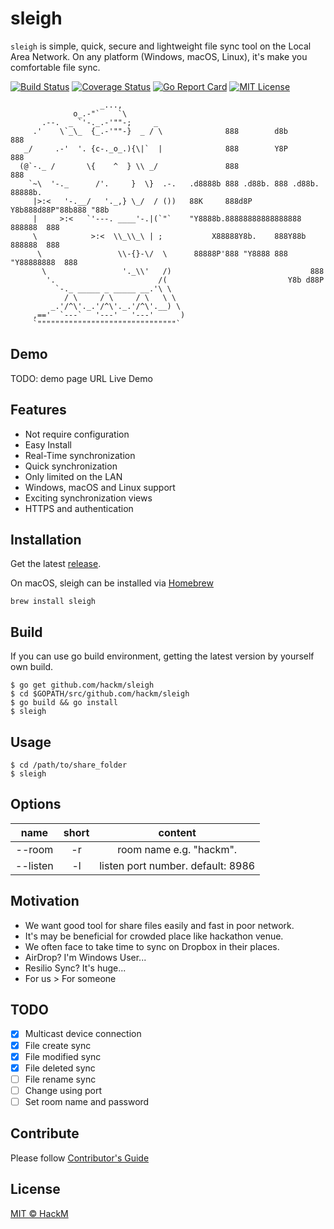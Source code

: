 # sleigh

`sleigh` is simple, quick, secure and lightweight file sync tool on the Local Area Network. On any platform (Windows, macOS, Linux), it's make you comfortable file sync.

[![Build Status](https://travis-ci.org/hackm/sleigh.svg?branch=master)](https://travis-ci.org/hackm/sleigh)
[![Coverage Status](https://coveralls.io/repos/github/hackm/sleigh/badge.svg?branch=master)](https://coveralls.io/github/hackm/sleigh?branch=master)
[![Go Report Card](https://goreportcard.com/badge/github.com/hackm/sleigh)](https://goreportcard.com/report/github.com/hackm/sleigh)
[![MIT License](http://img.shields.io/badge/license-MIT-blue.svg)](https://github.com/hackm/sleigh/blob/master/LICENSE)

```
                    _...,
              o_.-"`    `\
       .--.  _ `'-._.-'""-;     _
     .'    \`_\_  {_.-'""-}  _ / \              888        d8b        888
   _/     .-'  '. {c-._o_.){\|`  |              888        Y8P        888
  (@`-._ /       \{    ^  } \\ _/               888                   888
    `~\  '-._      /'.     }  \}  .-.   .d8888b 888 .d88b. 888 .d88b. 88888b.
     |>:<   '-.__/   '._,} \_/  / ())   88K     888d8P  Y8b888d88P"88b888 "88b
     |     >:<   `'---. ____'-.|(`"`    "Y8888b.88888888888888888  888888  888
     \            >:<  \\_\\_\ | ;           X88888Y8b.    888Y88b 888888  888
      \                 \\-{}-\/  \      88888P'888 "Y8888 888 "Y88888888  888
       \                 '._\\'   /)                               888
        '.                       /(                           Y8b d88P
          `-._ _____ _ _____ __.'\ \
            / \     / \     / \   \ \
         _.'/^\'._.'/^\'._.'/^\'.__) \
     ,=='  `---`   '---'   '---'      )
     `"""""""""""""""""""""""""""""""`
```

## Demo

TODO: demo page URL
Live Demo

## Features

- Not require configuration
- Easy Install
- Real-Time synchronization
- Quick synchronization
- Only limited on the LAN
- Windows, macOS and Linux support
- Exciting synchronization views
- HTTPS and authentication

## Installation

Get the latest [release](https://github.com/hackm/sleigh/releases).

On macOS, sleigh can be installed via [Homebrew](https://brew.sh/)
```
brew install sleigh
```

## Build

If you can use go build environment, getting the latest version by yourself own build.

```
$ go get github.com/hackm/sleigh
$ cd $GOPATH/src/github.com/hackm/sleigh
$ go build && go install
$ sleigh
```

## Usage

```
$ cd /path/to/share_folder
$ sleigh
```

## Options

| name | short | content |
|:----:|:----:|:-------:|
| --room | -r | room name e.g. "hackm". |
| --listen | -l | listen port number. default: 8986 |

## Motivation

- We want good tool for share files easily and fast in poor network.
- It's may be beneficial for crowded place like hackathon venue.
- We often face to take time to sync on Dropbox in their places.
- AirDrop? I'm Windows User...
- Resilio Sync? It's huge...
- For us &gt; For someone

## TODO

- [x] Multicast device connection
- [x] File create sync
- [x] File modified sync
- [x] File deleted sync
- [ ] File rename sync
- [ ] Change using port
- [ ] Set room name and password

## Contribute

Please follow [Contributor's Guide](CONTRIBUTING.md)

## License

[MIT © HackM](LICENSE)
